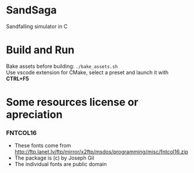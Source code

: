 # SandSaga
Sandfalling simulator in C

# Build and Run
Bake assets before building: `./bake_assets.sh`\
Use vscode extension for CMake, select a preset and launch it with **CTRL+F5**

# Some resources license or apreciation
### FNTCOL16
- These fonts come from http://ftp.lanet.lv/ftp/mirror/x2ftp/msdos/programming/misc/fntcol16.zip
- The package is (c) by Joseph Gil
- The individual fonts are public domain
